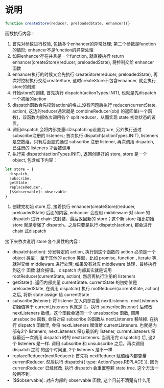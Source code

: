 # 说明

```javascript
function createStore(reducer, preloadedState, enhancer){}
```

函数执行内容：

1. 首先对参数进行校验, 包括多个enhancer的异常处理; 第二个参数是function的情形; enhancer不是function的异常处理
1. 如果enhancer存在并且是一个function, 就直接执行 return enhancer(createStore)(reducer, preloadedState), 将控制交给 enhancer 函数
1. enhancer执行的时候又会先执行 createStore(reducer, preloadedState), 再次将控制执行交给createStore, 这时createStore不包含enhancer, 就会执行store的创建
1. 开始store的创建, 首先执行 dispatch(actionTypes.INIT), 也就是先dispatch一个初始的action
1. dispatch函数会先校验action的格式,没有问题后执行 reducer(currentState, action), 这边的reducer通常就是 combineReducer(obj) 的返回值(一个函数)，该函数内部依次调用各个 split reducer，从而实现 state 初始状态的设置。
1. 调用dispatch,会将内部变量isDispatching设置为ture, 另外执行通过subscribe注册的 listeners; 首次执行 dispatch(actionTypes.INIT), listeners 是空数组。只有后面显式通过 subscribe 注册 listener, 再次调用 dispatch, 已注册的 listeners 才会被调用
1. 执行完 dispatch(actionTypes.INIT), 返回创建好的 store, store 是一个 object, 包含如下内容：

```javascript
let store = {
  dispatch,
  subscribe,
  getState,
  replaceReducer,
  [$$observable]: observable
}
```
1. 创建完初始 store 后, 接着执行 enhancer(createStore)(reducer, preloadedState) 后面的内容, enhancer 会应用 middleware 对 store 的 dispatch 进行 chain 式封装，最后返回新的 store；这个新 store 相比初始 store 就是增强了 dispatch。之后只要是执行 dispatch(action), 都会进行 chain 式dispatch


接下来依次说明 store 各个属性的内容：

+ dispatch(action): 分发特定的 action, 执行到这个函数的 action 必须是一个 object 类型； 至于其他的 action 类型，比如 promise, function , iterate 等, 就得交给 middleware 进行处理;  如果没有对应 middleware 处理，最终执行到这个 函数 就会报错。 dispatch 内部其实就是调用 rootReducer(currentState, action), 然后再执行注册的 listeners
+ getState(): 返回内部变量 currentState. currentState 的初始值是 preloadedState, 在调用 dispatch() 执行 rootReducer(currentState, action) 之后, 将新 state assign 给 currentState
+ subscribe(listener): 将 listener 加入内部变量 nextListeners. nextListeners 初始值等于 currentListeners 也就是 []。执行 subscribe(listener) 后修改 nextListeners 数组。这个函数会返回一个 unsubscribe 函数, 调用 unsubscibe 函数, 会将对应 subscribe 的函数从 nextListeners 移除掉. 在执行 dispatch 函数里, 会将 nextListeners 赋值给 currentListeners. 也就是内部有2个 listeners, nextListeners 保存最新的 listener, currentListeners 保存最近一次调用 dispatch 时的 nextListeners. 当调用完 dispatch() 后, 这2个 listeners 是一样. 调用  subscribe 和 unsubscribe 之后，再次调用 dispatch 之前 的这个时间里, 2个 listeners 是不一样
+ replaceReducer(nextReducer): 首先将 nextReducer 赋值给内部变量 currentReducer. 然后执行 dispatch({ type: ActionTypes.REPLACE }). 因为 currentReducer 已经修改, 执行 dispatch 会重置整颗 state tree. 这个方法一般用不到.
+ [$$observable]: 对应内部的 observable 函数, 这个目前不清楚有什么用